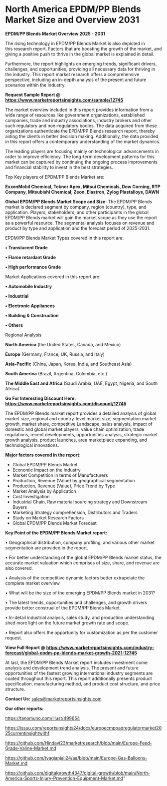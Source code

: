 # North America EPDM/PP Blends Market Size and Overview 2031

<Strong> EPDM/PP Blends Market Overview 2025 - 2031</strong>

The rising technology in EPDM/PP Blends Market is also depicted in this research report. Factors that are boosting the growth of the market, and giving a positive push to thrive in the global market is explained in detail.

Furthermore, the report highlights on emerging trends, significant drivers, challenges, and opportunities, providing all necessary data for thriving in the industry. This report market research offers a comprehensive perspective, including an in-depth analysis of the present and future scenarios within the industry.

<strong>Request Sample Report @ <a href=https://www.marketreportsinsights.com/sample/12745>https://www.marketreportsinsights.com/sample/12745</a></strong>

The market overview included in this report provides information from a wide range of resources like government organizations, established companies, trade and industry associations, industry brokers and other such regulatory and non-regulatory bodies. The data acquired from these organizations authenticate the EPDM/PP Blends research report, thereby aiding the clients in better decision making. Additionally, the data provided in this report offers a contemporary understanding of the market dynamics.

The leading players are focusing mainly on technological advancements in order to improve efficiency. The long-term development patterns for this market can be captured by continuing the ongoing process improvements and financial stability to invest in the best strategies.

Top Key players of EPDM/PP Blends Market are:

<strong>ExxonMobil Chemical, Teknor Apex, Mitsui Chemicals, Dow Corning, RTP Company, Mitsubishi Chemical, Zeon, Elastron, Zylog Plastalloys, DAWN</strong>

<strong><b>Global EPDM/PP Blends Market Scope and Size:</b></strong>
The EPDM/PP Blends market is declared segment by company, region (country), type, and application. Players, stakeholders, and other participants in the global EPDM/PP Blends market will gain the market scope as they use the report as a powerful resource. The segmental analysis focuses on revenue and product by type and application and the forecast period of 2025-2031.

EPDM/PP Blends Market Types covered in this report are:

<strong>• Translucent Grade

• Flame retardant Grade

• High performance Grade</strong>

Market Applications covered in this report are:

<strong>• Automobile Industry

• Industrial

• Electronic Appliances

• Building & Construction

• Others</strong> 

Regional Analysis

<strong>North America</strong> (the United States, Canada, and Mexico)

<strong>Europe</strong> (Germany, France, UK, Russia, and Italy)

<strong>Asia-Pacific</strong> (China, Japan, Korea, India, and Southeast Asia)

<strong>South America</strong> (Brazil, Argentina, Colombia, etc.)

<strong>The Middle East and Africa</strong> (Saudi Arabia, UAE, Egypt, Nigeria, and South Africa)

<strong>Go For Interesting Discount Here: <a href=https://www.marketreportsinsights.com/discount/12745>https://www.marketreportsinsights.com/discount/12745</a></strong>

The EPDM/PP Blends market report provides a detailed analysis of global market size, regional and country-level market size, segmentation market growth, market share, competitive Landscape, sales analysis, impact of domestic and global market players, value chain optimization, trade regulations, recent developments, opportunities analysis, strategic market growth analysis, product launches, area marketplace expanding, and technological innovations.

<strong><b>Major factors covered in the report:</b></strong>
<ul>
  <li>Global EPDM/PP Blends Market </li>
  <li>Economic Impact on the Industry</li>
  <li>Market Competition in terms of Manufacturers</li>
  <li>Production, Revenue (Value) by geographical segmentation</li>
  <li>Production, Revenue (Value), Price Trend by Type</li>
  <li>Market Analysis by Application</li>
  <li>Cost Investigation</li>
  <li>Industrial Chain, Raw material sourcing strategy and Downstream Buyers</li>
  <li>Marketing Strategy comprehension, Distributors and Traders</li>
  <li>Study on Market Research Factors</li>
  <li>Global EPDM/PP Blends Market Forecast</li>
</ul>

<strong><b>Key Point of the EPDM/PP Blends Market report:</b></strong>

• Geographical distribution, company profiling, and various other market segmentation are provided in the report.

• For better understanding of the global EPDM/PP Blends market status, the accurate market valuation which comprises of size, share, and revenue are also covered.

• Analysis of the competitive dynamic factors better extrapolate the complete market overview

• What will be the size of the emerging EPDM/PP Blends market in 2031?

• The latest trends, opportunities and challenges, and growth drivers provide better construal of the EPDM/PP Blends Market.

• In-detail industrial analysis, sales study, and production understanding shed more light on the future market growth rate and scope.

• Report also offers the opportunity for customization as per the customer request.

<strong><b>View Full Report @ <a href=https://www.marketreportsinsights.com/industry-forecast/global-epdm-pp-blends-market-growth-2021-12745>https://www.marketreportsinsights.com/industry-forecast/global-epdm-pp-blends-market-growth-2021-12745</a></b></strong>


At last, the EPDM/PP Blends Market report includes investment come analysis and development trend analysis. The present and future opportunities of the fastest growing international industry segments are coated throughout this report. This report additionally presents product specification, manufacturing method, and product cost structure, and price structure.

<strong>Contact Us:</strong>
sales@marketreportsinsights.com

<strong>Our other reports:</strong>

<a href=https://tanomuno.com/illust/499654>https://tanomuno.com/illust/499654</a>

<a href=https://issuu.com/reportsinsights24/docs/europecmppadregulatormarket2025currentinsightwithf>https://issuu.com/reportsinsights24/docs/europecmppadregulatormarket2025currentinsightwithf</a>

<a href=https://github.com/Hindavi23/marketresearch/blob/main/Europe-Feed-Grade-Valine-Market.md>https://github.com/Hindavi23/marketresearch/blob/main/Europe-Feed-Grade-Valine-Market.md</a>

<a href=https://github.com/tyagianjali24/aa/blob/main/Europe-Gas-Balloons-Market.md>https://github.com/tyagianjali24/aa/blob/main/Europe-Gas-Balloons-Market.md</a>

<a href=https://github.com/digitalgrowth4347/digital-growth/blob/main/North-America-Sports-Injury-Prevention-Equipment-Market.md>https://github.com/digitalgrowth4347/digital-growth/blob/main/North-America-Sports-Injury-Prevention-Equipment-Market.md</a>"
